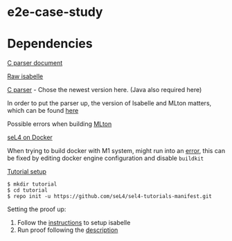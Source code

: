 # e2e-case-study

# Dependencies

[C parser document](https://trustworthy.systems/software/TS/c-parser/)

[Raw isabelle](https://isabelle.in.tum.de/website-Isabelle2011-1/dist/Isabelle2011-1.tar.gz)

[C parser](https://trustworthy.systems/software/TS/c-parser/) - Chose the newest version here. (Java also required here)

In order to put the parser up, the version of Isabelle and MLton matters, which can be found [here](./c-parser-1.17/src/c-parser/INSTALL)

Possible errors when building [MLton](http://www.mlton.org/SelfCompiling#:~:text=To%20build%20MLton%2C%20run%20make,calls%20mlton%20to%20compile%20itself.)

[seL4 on Docker](https://docs.sel4.systems/projects/dockerfiles/)

When trying to build docker with M1 system, might run into an [error](https://github.com/docker/compose/issues/8449), this can be fixed by editing docker engine configuration and disable `buildkit`

[Tutorial setup](https://docs.sel4.systems/Tutorials/hello-world.html)

```
$ mkdir tutorial
$ cd tutorial
$ repo init -u https://github.com/seL4/sel4-tutorials-manifest.git
```

Setting the proof up:

1) Follow the [instructions](https://github.com/seL4/l4v/blob/master/docs/setup.md) to setup isabelle
2) Run proof following the [description](https://github.com/seL4/l4v/blob/master/README.md#running-the-proofs)

